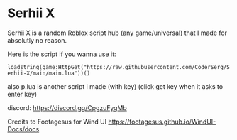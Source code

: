 # Serhii X
Serhii X is a random Roblox script hub (any game/universal) that I made for absolutly no reason.

Here is the script if you wanna use it:

``````loadstring(game:HttpGet("https://raw.githubusercontent.com/CoderSerg/Serhii-X/main/main.lua"))()``````

also p.lua is another script i made (with key) (click get key when it asks to enter key)

discord: https://discord.gg/CpgzuFygMb

Credits to Footagesus for Wind UI
https://footagesus.github.io/WindUI-Docs/docs
